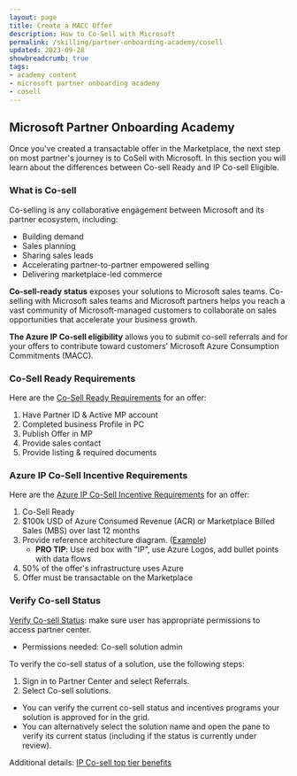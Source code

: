 ```yaml
---
layout: page
title: Create a MACC Offer
description: How to Co-Sell with Microsoft
permalink: /skilling/partner-onboarding-academy/cosell
updated: 2023-09-28
showbreadcrumb: true
tags: 
- academy content
- microsoft partner onboarding academy
- cosell
---
```


## Microsoft Partner Onboarding Academy

Once you've created a transactable offer in the Marketplace, the next step on most partner's journey is to CoSell with Microsoft. In this section you will learn about the differences between Co-sell Ready and IP Co-sell Eligible.



### What is Co-sell

Co-selling is any collaborative engagement between Microsoft and its partner ecosystem, including:
- Building demand
- Sales planning
- Sharing sales leads
- Accelerating partner-to-partner empowered selling
- Delivering marketplace-led commerce

**Co-sell-ready status** exposes your solutions to Microsoft sales teams. Co-selling with Microsoft sales teams and Microsoft partners helps you reach a vast community of Microsoft-managed customers to collaborate on sales opportunities that accelerate your business growth.

**The Azure IP Co-sell eligibility** allows you to submit co-sell referrals and for your offers to contribute toward customers’ Microsoft Azure Consumption Commitments (MACC).


### Co-Sell Ready Requirements

Here are the [Co-Sell Ready Requirements](https://learn.microsoft.com/en-us/partner-center/co-sell-requirements#requirements-for-co-sell-ready-status) for an offer:

1. Have Partner ID & Active MP account
2. Completed business Profile in PC
3. Publish Offer in MP
4. Provide sales contact
5. Provide listing & required documents


###  Azure IP Co-Sell Incentive Requirements

Here are the [Azure IP Co-Sell Incentive Requirements](https://learn.microsoft.com/en-us/partner-center/co-sell-requirements#requirements-for-azure-ip-co-sell-incentive-status) for an offer:

1. Co-Sell Ready
2. $100k USD of Azure Consumed Revenue (ACR) or Marketplace Billed Sales (MBS) over last 12 months
3. Provide reference architecture diagram. ([Example](https://learn.microsoft.com/en-us/partner-center/reference-architecture-diagram#example-reference-architecture-diagram-vertical-industry-chatbot))
   - __PRO TIP__:  Use red box with "IP", use Azure Logos, add bullet points with data flows
4. 50% of the offer's infrastructure uses Azure
5. Offer must be transactable on the Marketplace

### Verify Co-sell Status

[Verify Co-sell Status](https://learn.microsoft.com/en-us/partner-center/co-sell-status): make sure user has appropriate permissions to access partner center.
-  Permissions needed: Co-sell solution admin

To verify the co-sell status of a solution, use the following steps:
  1. Sign in to Partner Center and select Referrals.
  2. Select Co-sell solutions.
  - You can verify the current co-sell status and incentives programs your solution is approved for in the grid.
  - You can alternatively select the solution name and open the pane to verify its current status (including if the status is currently under review).

 
Additional details:
[IP Co-sell top tier benefits](https://learn.microsoft.com/en-us/partner-center/azure-ip-co-sell-top-tier-benefits)
